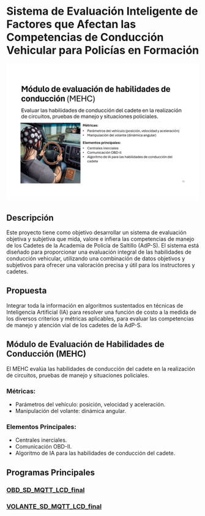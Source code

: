 # Sistema de Evaluación Inteligente de Factores que Afectan las Competencias de Conducción Vehicular para Policías en Formación

![MEHC](https://github.com/Frunk98/RD-COECYT/blob/main/Imagenes/MEHC.jpg)

## Descripción

Este proyecto tiene como objetivo desarrollar un sistema de evaluación objetiva y subjetiva que mida, valore e infiera las competencias de manejo de los Cadetes de la Academia de Policía de Saltillo (AdP-S). El sistema está diseñado para proporcionar una evaluación integral de las habilidades de conducción vehicular, utilizando una combinación de datos objetivos y subjetivos para ofrecer una valoración precisa y útil para los instructores y cadetes.

## Propuesta

Integrar toda la información en algoritmos sustentados en técnicas de Inteligencia Artificial (IA) para resolver una función de costo a la medida de los diversos criterios y métricas aplicables, para evaluar las competencias de manejo y atención vial de los cadetes de la AdP-S.

## Módulo de Evaluación de Habilidades de Conducción (MEHC)

El MEHC evalúa las habilidades de conducción del cadete en la realización de circuitos, pruebas de manejo y situaciones policiales.

### Métricas:

- Parámetros del vehículo: posición, velocidad y aceleración.
- Manipulación del volante: dinámica angular.

### Elementos Principales:

- Centrales inerciales.
- Comunicación OBD-II.
- Algoritmo de IA para las habilidades de conducción del cadete.

## Programas Principales

### [OBD_SD_MQTT_LCD_final](https://github.com/Frunk98/RD-COECYT/tree/main/Programas/OBD_SD_MQTT_LCD_final)

### [VOLANTE_SD_MQTT_LCD_final](https://github.com/Frunk98/RD-COECYT/tree/main/Programas/VOLANTE_SD_MQTT_LCD_final)
